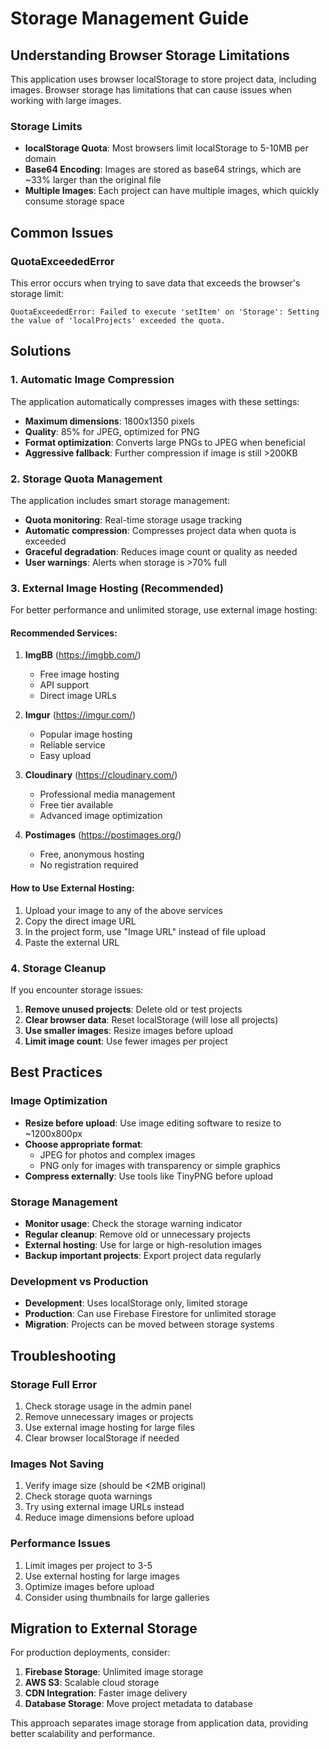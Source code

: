 # Storage Management Guide

## Understanding Browser Storage Limitations

This application uses browser localStorage to store project data, including images. Browser storage has limitations that can cause issues when working with large images.

### Storage Limits
- **localStorage Quota**: Most browsers limit localStorage to 5-10MB per domain
- **Base64 Encoding**: Images are stored as base64 strings, which are ~33% larger than the original file
- **Multiple Images**: Each project can have multiple images, which quickly consume storage space

## Common Issues

### QuotaExceededError
This error occurs when trying to save data that exceeds the browser's storage limit:
```
QuotaExceededError: Failed to execute 'setItem' on 'Storage': Setting the value of 'localProjects' exceeded the quota.
```

## Solutions

### 1. Automatic Image Compression
The application automatically compresses images with these settings:
- **Maximum dimensions**: 1800x1350 pixels
- **Quality**: 85% for JPEG, optimized for PNG
- **Format optimization**: Converts large PNGs to JPEG when beneficial
- **Aggressive fallback**: Further compression if image is still >200KB

### 2. Storage Quota Management
The application includes smart storage management:
- **Quota monitoring**: Real-time storage usage tracking
- **Automatic compression**: Compresses project data when quota is exceeded
- **Graceful degradation**: Reduces image count or quality as needed
- **User warnings**: Alerts when storage is >70% full

### 3. External Image Hosting (Recommended)
For better performance and unlimited storage, use external image hosting:

#### Recommended Services:
1. **ImgBB** (https://imgbb.com/)
   - Free image hosting
   - API support
   - Direct image URLs

2. **Imgur** (https://imgur.com/)
   - Popular image hosting
   - Reliable service
   - Easy upload

3. **Cloudinary** (https://cloudinary.com/)
   - Professional media management
   - Free tier available
   - Advanced image optimization

4. **Postimages** (https://postimages.org/)
   - Free, anonymous hosting
   - No registration required

#### How to Use External Hosting:
1. Upload your image to any of the above services
2. Copy the direct image URL
3. In the project form, use "Image URL" instead of file upload
4. Paste the external URL

### 4. Storage Cleanup
If you encounter storage issues:

1. **Remove unused projects**: Delete old or test projects
2. **Clear browser data**: Reset localStorage (will lose all projects)
3. **Use smaller images**: Resize images before upload
4. **Limit image count**: Use fewer images per project

## Best Practices

### Image Optimization
- **Resize before upload**: Use image editing software to resize to ~1200x800px
- **Choose appropriate format**: 
  - JPEG for photos and complex images
  - PNG only for images with transparency or simple graphics
- **Compress externally**: Use tools like TinyPNG before upload

### Storage Management
- **Monitor usage**: Check the storage warning indicator
- **Regular cleanup**: Remove old or unnecessary projects
- **External hosting**: Use for large or high-resolution images
- **Backup important projects**: Export project data regularly

### Development vs Production
- **Development**: Uses localStorage only, limited storage
- **Production**: Can use Firebase Firestore for unlimited storage
- **Migration**: Projects can be moved between storage systems

## Troubleshooting

### Storage Full Error
1. Check storage usage in the admin panel
2. Remove unnecessary images or projects
3. Use external image hosting for large files
4. Clear browser localStorage if needed

### Images Not Saving
1. Verify image size (should be <2MB original)
2. Check storage quota warnings
3. Try using external image URLs instead
4. Reduce image dimensions before upload

### Performance Issues
1. Limit images per project to 3-5
2. Use external hosting for large images
3. Optimize images before upload
4. Consider using thumbnails for large galleries

## Migration to External Storage

For production deployments, consider:
1. **Firebase Storage**: Unlimited image storage
2. **AWS S3**: Scalable cloud storage
3. **CDN Integration**: Faster image delivery
4. **Database Storage**: Move project metadata to database

This approach separates image storage from application data, providing better scalability and performance.